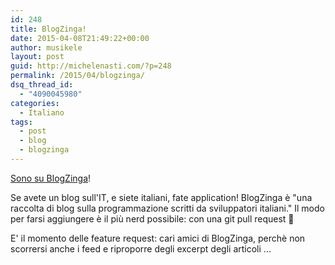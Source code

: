 ```yaml
---
id: 248
title: BlogZinga!
date: 2015-04-08T21:49:22+00:00
author: musikele
layout: post
guid: http://michelenasti.com/?p=248
permalink: /2015/04/blogzinga/
dsq_thread_id:
  - "4090045980"
categories:
  - Italiano
tags:
  - post
  - blog
  - blogzinga
---
```

[Sono su BlogZinga](http://www.blogzinga.it/#!/home)!

Se avete un blog sull'IT, e siete italiani, fate application! BlogZinga è "una raccolta di blog sulla programmazione scritti da sviluppatori italiani." Il modo per farsi aggiungere è il più nerd possibile: con una git pull request 🙂

E' il momento delle feature request: cari amici di BlogZinga, perchè non scorrersi anche i feed e riproporre degli excerpt degli articoli ...